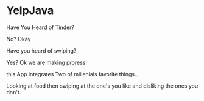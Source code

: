 # YelpJava
Have You Heard of Tinder?

No?
Okay

Have you heard of swiping?

Yes?
Ok we are making proress

this App integrates Two of millenials favorite things...

Looking at food then swiping at the one's you like and disliking the ones you don't.
